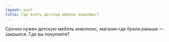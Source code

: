 ```yaml
---
layout: post 
title: Где взять детскую мебель инволюкс? 
--- 
```

Срочно нужен детскую мебель инволюкс, магазин где брала раньше — закрылся. Где вы покупаете?